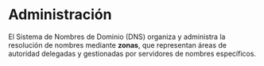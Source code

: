 # Administración

El Sistema de Nombres de Dominio (DNS) organiza y administra la resolución de nombres mediante **zonas**, que representan áreas de autoridad delegadas y gestionadas por servidores de nombres específicos.